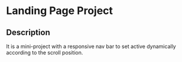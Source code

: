 # Landing Page Project

## Description

It is a mini-project with a responsive nav bar to set active dynamically according to the scroll position.
